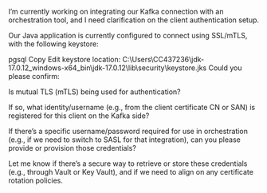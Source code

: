 I’m currently working on integrating our Kafka connection with an orchestration tool, and I need clarification on the client authentication setup.

Our Java application is currently configured to connect using SSL/mTLS, with the following keystore:

pgsql
Copy
Edit
keystore location: C:\Users\CC437236\jdk-17.0.12_windows-x64_bin\jdk-17.0.12\lib\security\keystore.jks
Could you please confirm:

Is mutual TLS (mTLS) being used for authentication?

If so, what identity/username (e.g., from the client certificate CN or SAN) is registered for this client on the Kafka side?

If there’s a specific username/password required for use in orchestration (e.g., if we need to switch to SASL for that integration), can you please provide or provision those credentials?

Let me know if there’s a secure way to retrieve or store these credentials (e.g., through Vault or Key Vault), and if we need to align on any certificate rotation policies.
